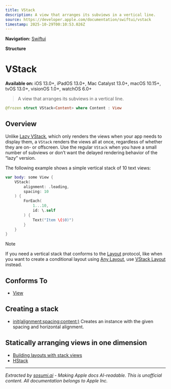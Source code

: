 ```yaml
---
title: VStack
description: A view that arranges its subviews in a vertical line.
source: https://developer.apple.com/documentation/swiftui/vstack
timestamp: 2025-10-29T00:10:53.026Z
---
```


**Navigation:** [Swiftui](/documentation/swiftui)

**Structure**

# VStack

**Available on:** iOS 13.0+, iPadOS 13.0+, Mac Catalyst 13.0+, macOS 10.15+, tvOS 13.0+, visionOS 1.0+, watchOS 6.0+

> A view that arranges its subviews in a vertical line.

```swift
@frozen struct VStack<Content> where Content : View
```

## Overview

Unlike [Lazy VStack](/documentation/swiftui/lazyvstack), which only renders the views when your app needs to display them, a `VStack` renders the views all at once, regardless of whether they are on- or offscreen. Use the regular `VStack` when you have a small number of subviews or don’t want the delayed rendering behavior of the “lazy” version.

The following example shows a simple vertical stack of 10 text views:

```swift
var body: some View {
    VStack(
        alignment: .leading,
        spacing: 10
    ) {
        ForEach(
            1...10,
            id: \.self
        ) {
            Text("Item \($0)")
        }
    }
}
```



> [!NOTE]
> If you need a vertical stack that conforms to the [Layout](/documentation/swiftui/layout) protocol, like when you want to create a conditional layout using [Any Layout](/documentation/swiftui/anylayout), use [VStack Layout](/documentation/swiftui/vstacklayout) instead.

## Conforms To

- [View](/documentation/swiftui/view)

## Creating a stack

- [init(alignment:spacing:content:)](/documentation/swiftui/vstack/init(alignment:spacing:content:)) Creates an instance with the given spacing and horizontal alignment.

## Statically arranging views in one dimension

- [Building layouts with stack views](/documentation/swiftui/building-layouts-with-stack-views)
- [HStack](/documentation/swiftui/hstack)

---

*Extracted by [sosumi.ai](https://sosumi.ai) - Making Apple docs AI-readable.*
*This is unofficial content. All documentation belongs to Apple Inc.*
